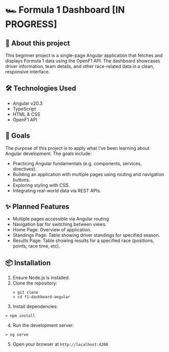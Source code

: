 # 🏎️ Formula 1 Dashboard [IN PROGRESS]
## 🔎 About this project
This beginner project is a single-page Angular application that fetches and displays Formula 1 data using the OpenF1 API. The dashboard showcases driver information, team details, and other race-related data in a clean, responsive interface.

## 🛠️ Technologies Used
- Angular v20.3
- TypeScript
- HTML & CSS
- OpenF1 API

## 💪 Goals
The purpose of this project is to apply what I've been learning about Angular development. The goals include:
- Practicing Angular fundamentals (e.g. components, services, directives).
- Building an application with multiple pages using routing and navigation buttons.
- Exploring styling with CSS.
- Integrating real-world data via REST APIs.

## ✨ Planned Features
- Multiple pages accessible via Angular routing.
- Navigation bar for switching between views.
- Home Page: Overview of application.
- Standings Page: Table showing driver standings for specified season.
- Results Page: Table showing results for a specified race (positions, points, race time, etc).

## 📦 Installation
1. Ensure Node.js is installed.
2. Clone the repository:
   ```console
   > git clone
   > cd f1-dashboard-angular
   ```
4. Install dependencies:
```console
> npm install
```
4. Run the development server:
```console
> ng serve
```
5. Open your browser at ```http://localhost:4200```
